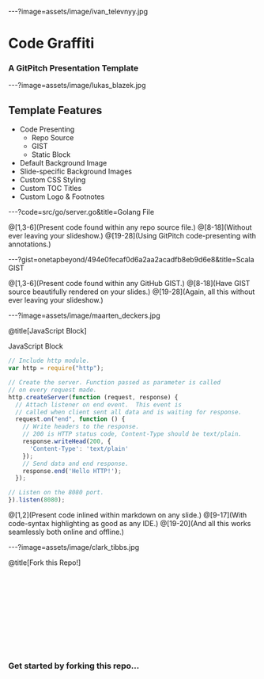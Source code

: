 ---?image=assets/image/ivan_televnyy.jpg

# Code Graffiti

### A GitPitch Presentation Template

---?image=assets/image/lukas_blazek.jpg

## Template Features

- Code Presenting
  + Repo Source
  + GIST
  + Static Block
- Default Background Image
- Slide-specific Background Images
- Custom CSS Styling
- Custom TOC Titles
- Custom Logo & Footnotes

---?code=src/go/server.go&title=Golang File

@[1,3-6](Present code found within any repo source file.)
@[8-18](Without ever leaving your slideshow.)
@[19-28](Using GitPitch code-presenting with annotations.)

---?gist=onetapbeyond/494e0fecaf0d6a2aa2acadfb8eb9d6e8&title=Scala GIST

@[1,3-6](Present code found within any GitHub GIST.)
@[8-18](Have GIST source beautifully rendered on your slides.)
@[19-28](Again, all this without ever leaving your slideshow.)

---?image=assets/image/maarten_deckers.jpg

@title[JavaScript Block]

<p><span class="slide-title">JavaScript Block</span></p>

```javascript
// Include http module.
var http = require("http");

// Create the server. Function passed as parameter is called
// on every request made.
http.createServer(function (request, response) {
  // Attach listener on end event.  This event is
  // called when client sent all data and is waiting for response.
  request.on("end", function () {
    // Write headers to the response.
    // 200 is HTTP status code, Content-Type should be text/plain.
    response.writeHead(200, {
      'Content-Type': 'text/plain'
    });
    // Send data and end response.
    response.end('Hello HTTP!');
  });

// Listen on the 8080 port.
}).listen(8080);
```

@[1,2](Present code inlined within markdown on any slide.)
@[9-17](With code-syntax highlighting as good as any IDE.)
@[19-20](And all this works seamlessly both online and offline.)

---?image=assets/image/clark_tibbs.jpg

@title[Fork this Repo!]

<br><br><br>
<br><br><br>
<br><br><br>

### Get started by forking this repo...

